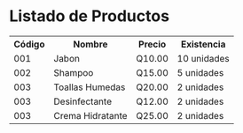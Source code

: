 <!DOCTYPE html>
<html>
<body>
  <h1>Listado de Productos</h1>
  <table>
    <tr>
      <th>Código</th>
      <th>Nombre</th>
      <th>Precio</th>
      <th>Existencia</th>
    </tr>
    <tr>
      <td class="codigo">001</td>
      <td>Jabon</td>
      <td class="precio">Q10.00</td>
      <td class="existencia">10 unidades</td>
    </tr>
    <tr>
      <td class="codigo">002</td>
      <td>Shampoo</td>
      <td class="precio">Q15.00</td>
      <td class="existencia">5 unidades</td>
    </tr>
    <tr>
      <td class="codigo">003</td>
      <td>Toallas Humedas</td>
      <td class="precio">Q20.00</td>
      <td class="existencia">2 unidades</td>
    </tr>
    <tr>
        <td class="codigo">003</td>
        <td>Desinfectante</td>
        <td class="precio">Q12.00</td>
        <td class="existencia">2 unidades</td>
      </tr>
      <tr>
        <td class="codigo">003</td>
        <td>Crema Hidratante</td>
        <td class="precio">Q25.00</td>
        <td class="existencia">2 unidades</td>
      </tr>
  </table>
</body>
</html>
